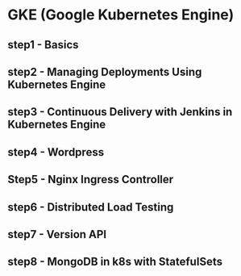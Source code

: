 # GKE (Google Kubernetes Engine)

## step1 - Basics

## step2 - Managing Deployments Using Kubernetes Engine

## step3 - Continuous Delivery with Jenkins in Kubernetes Engine

## step4 - Wordpress


## Step5 - Nginx Ingress Controller

## step6 - Distributed Load Testing

## step7 - Version API

## step8 - MongoDB in k8s with StatefulSets